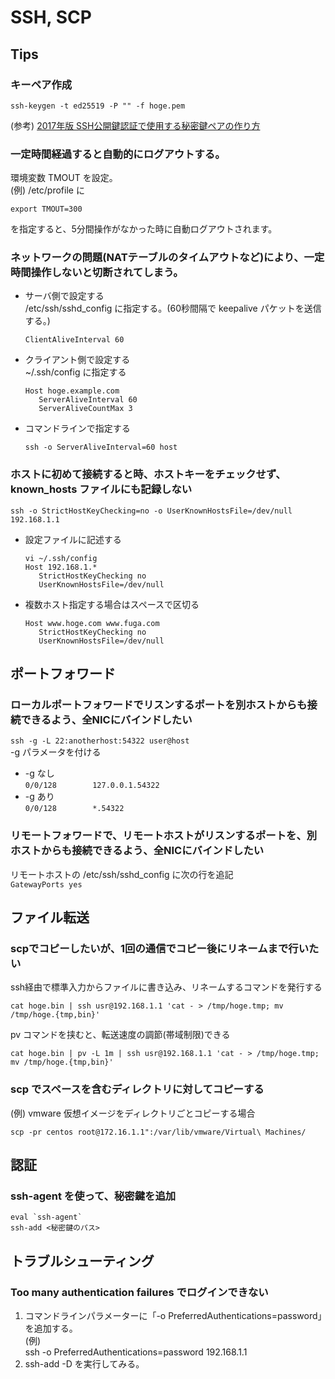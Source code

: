 # SSH, SCP

## Tips
### キーペア作成
```
ssh-keygen -t ed25519 -P "" -f hoge.pem
```
(参考) [2017年版 SSH公開鍵認証で使用する秘密鍵ペアの作り方](https://qiita.com/wnoguchi/items/a72a042bb8159c35d056#%E5%9C%A7%E5%80%92%E7%9A%84%E3%81%AB%E6%84%8F%E8%AD%98%E9%AB%98%E3%81%84-ed25519)

### 一定時間経過すると自動的にログアウトする。
環境変数 TMOUT を設定。  
(例) /etc/profile に
```
export TMOUT=300
```
を指定すると、5分間操作がなかった時に自動ログアウトされます。

### ネットワークの問題(NATテーブルのタイムアウトなど)により、一定時間操作しないと切断されてしまう。
* サーバ側で設定する  
/etc/ssh/sshd_config に指定する。(60秒間隔で keepalive パケットを送信する。)  
  ```
  ClientAliveInterval 60
  ```
* クライアント側で設定する  
~/.ssh/config に指定する  
  ```
  Host hoge.example.com
     ServerAliveInterval 60
     ServerAliveCountMax 3
  ```
* コマンドラインで指定する   
  ```
  ssh -o ServerAliveInterval=60 host
  ```

### ホストに初めて接続すると時、ホストキーをチェックせず、known_hosts ファイルにも記録しない
    ssh -o StrictHostKeyChecking=no -o UserKnownHostsFile=/dev/null 192.168.1.1
* 設定ファイルに記述する  
  ```
  vi ~/.ssh/config
  Host 192.168.1.*
     StrictHostKeyChecking no
     UserKnownHostsFile=/dev/null
  ```
* 複数ホスト指定する場合はスペースで区切る  
  ```
  Host www.hoge.com www.fuga.com
     StrictHostKeyChecking no
     UserKnownHostsFile=/dev/null
  ```

## ポートフォワード
### ローカルポートフォワードでリスンするポートを別ホストからも接続できるよう、全NICにバインドしたい
`ssh -g -L 22:anotherhost:54322 user@host`  
-g パラメータを付ける  
* -g なし  
`0/0/128        127.0.0.1.54322`
* -g あり  
`0/0/128        *.54322`

### リモートフォワードで、リモートホストがリスンするポートを、別ホストからも接続できるよう、全NICにバインドしたい
リモートホストの /etc/ssh/sshd_config に次の行を追記  
`GatewayPorts yes`

## ファイル転送
### scpでコピーしたいが、1回の通信でコピー後にリネームまで行いたい
ssh経由で標準入力からファイルに書き込み、リネームするコマンドを発行する
```
cat hoge.bin | ssh usr@192.168.1.1 'cat - > /tmp/hoge.tmp; mv /tmp/hoge.{tmp,bin}'
```
pv コマンドを挟むと、転送速度の調節(帯域制限)できる
```
cat hoge.bin | pv -L 1m | ssh usr@192.168.1.1 'cat - > /tmp/hoge.tmp; mv /tmp/hoge.{tmp,bin}'
```

### scp でスペースを含むディレクトリに対してコピーする
(例) vmware 仮想イメージをディレクトリごとコピーする場合
```
scp -pr centos root@172.16.1.1":/var/lib/vmware/Virtual\ Machines/
```

## 認証
### ssh-agent を使って、秘密鍵を追加
```
eval `ssh-agent`
ssh-add <秘密鍵のパス>
```

## トラブルシューティング

### Too many authentication failures でログインできない
1.  コマンドラインパラメーターに「-o PreferredAuthentications=password」を追加する。  
(例)  
ssh -o PreferredAuthentications=password 192.168.1.1  
1. ssh-add -D を実行してみる。 
